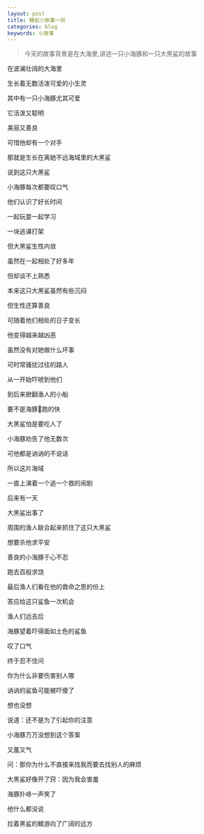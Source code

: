 ```yaml
---
layout: post
title: 睡前小故事一则
categories: blog
keywords: 小故事
---    
```


> 今天的故事背景是在大海里,讲述一只小海豚和一只大黑鲨的故事    

在波澜壮阔的大海里    

生长着无数活泼可爱的小生灵    

其中有一只小海豚尤其可爱    

它活泼又聪明    

美丽又善良    

可惜他却有一个对手    

那就是生长在离她不远海域里的大黑鲨    

说到这只大黑鲨    

小海豚每次都要叹口气    

他们认识了好长时间    

一起玩耍一起学习    

一块逃课打架    

但大黑鲨生性内敛    

虽然在一起相处了好多年    

但却谈不上熟悉   

本来这只大黑鲨虽然有些沉闷   

但生性还算善良    

可随着他们相处的日子变长    

他变得越来越凶恶    

虽然没有对她做什么坏事    

可时常骚扰过往的路人    

从一开始吓唬到他们    

到后来掀翻渔人的小船  

要不是海豚🐬跑的快   

大黑鲨怕是要吃人了    

小海豚劝告了他无数次    

可他都是讷讷的不说话    

所以这片海域     

一直上演着一个追一个救的闹剧    

后来有一天    

大黑鲨出事了    

周围的渔人联合起来抓住了这只大黑鲨     

想要杀他求平安    

善良的小海豚于心不忍    

跑去百般求饶    

最后渔人们看在他的救命之恩的份上    

答应给这只鲨鱼一次机会    

渔人们远去后     

海豚望着吓得面如土色的鲨鱼   

叹了口气    

终于忍不住问    

你为什么非要伤害别人哪     

讷讷的鲨鱼可能被吓傻了    

想也没想    

说道：还不是为了引起你的注意     

小海豚万万没想到这个答案    

又羞又气 

问：那你为什么不直接来找我而要去找别人的麻烦

大黑鲨好像开了窍：因为我会害羞 

海豚扑哧一声笑了

他什么都没说

拉着黑鲨的鳍游向了广阔的远方




























